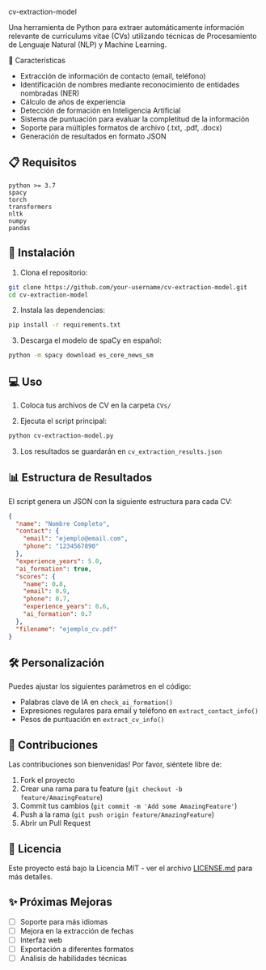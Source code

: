 cv-extraction-model

Una herramienta de Python para extraer automáticamente información relevante de currículums vitae (CVs) utilizando técnicas de Procesamiento de Lenguaje Natural (NLP) y Machine Learning.

🚀 Características

- Extracción de información de contacto (email, teléfono)
- Identificación de nombres mediante reconocimiento de entidades nombradas (NER)
- Cálculo de años de experiencia
- Detección de formación en Inteligencia Artificial
- Sistema de puntuación para evaluar la completitud de la información
- Soporte para múltiples formatos de archivo (.txt, .pdf, .docx)
- Generación de resultados en formato JSON

## 📋 Requisitos

```
python >= 3.7
spacy
torch
transformers
nltk
numpy
pandas
```

## 🔧 Instalación

1. Clona el repositorio:
```bash
git clone https://github.com/your-username/cv-extraction-model.git
cd cv-extraction-model
```

2. Instala las dependencias:
```bash
pip install -r requirements.txt
```

3. Descarga el modelo de spaCy en español:
```bash
python -m spacy download es_core_news_sm
```

## 💻 Uso

1. Coloca tus archivos de CV en la carpeta `CVs/`

2. Ejecuta el script principal:
```bash
python cv-extraction-model.py
```

3. Los resultados se guardarán en `cv_extraction_results.json`

## 📊 Estructura de Resultados

El script genera un JSON con la siguiente estructura para cada CV:

```json
{
  "name": "Nombre Completo",
  "contact": {
    "email": "ejemplo@email.com",
    "phone": "1234567890"
  },
  "experience_years": 5.0,
  "ai_formation": true,
  "scores": {
    "name": 0.8,
    "email": 0.9,
    "phone": 0.7,
    "experience_years": 0.6,
    "ai_formation": 0.7
  },
  "filename": "ejemplo_cv.pdf"
}
```

## 🛠️ Personalización

Puedes ajustar los siguientes parámetros en el código:

- Palabras clave de IA en `check_ai_formation()`
- Expresiones regulares para email y teléfono en `extract_contact_info()`
- Pesos de puntuación en `extract_cv_info()`

## 🤝 Contribuciones

Las contribuciones son bienvenidas! Por favor, siéntete libre de:

1. Fork el proyecto
2. Crear una rama para tu feature (`git checkout -b feature/AmazingFeature`)
3. Commit tus cambios (`git commit -m 'Add some AmazingFeature'`)
4. Push a la rama (`git push origin feature/AmazingFeature`)
5. Abrir un Pull Request

## 📝 Licencia

Este proyecto está bajo la Licencia MIT - ver el archivo [LICENSE.md](LICENSE.md) para más detalles.

## ✨ Próximas Mejoras

- [ ] Soporte para más idiomas
- [ ] Mejora en la extracción de fechas
- [ ] Interfaz web
- [ ] Exportación a diferentes formatos
- [ ] Análisis de habilidades técnicas
